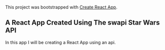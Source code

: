 This project was bootstrapped with [Create React App](https://github.com/facebook/create-react-app).

## A React App Created Using The swapi Star Wars API

In this app I will be creating a React App using an api. 
